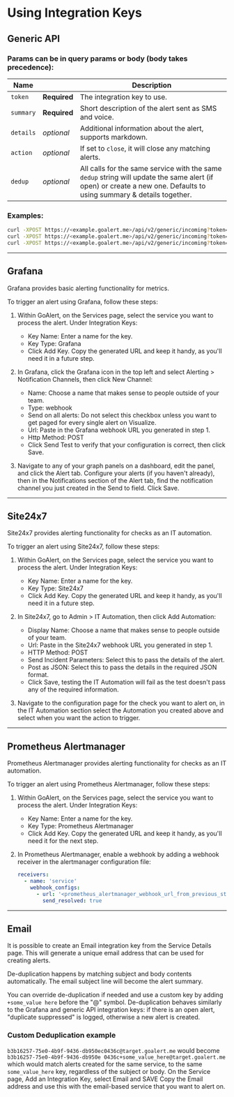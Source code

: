 # Using Integration Keys

## Generic API

### Params can be in query params or body (body takes precedence):

| Name      |              | Description                                                                                                                                                         |
| --------- | ------------ | ------------------------------------------------------------------------------------------------------------------------------------------------------------------- |
| `token`   | **Required** | The integration key to use.                                                                                                                                         |
| `summary` | **Required** | Short description of the alert sent as SMS and voice.                                                                                                               |
| `details` | _optional_   | Additional information about the alert, supports markdown.                                                                                                          |
| `action`  | _optional_   | If set to `close`, it will close any matching alerts.                                                                                                               |
| `dedup`   | _optional_   | All calls for the same service with the same `dedup` string will update the same alert (if open) or create a new one. Defaults to using summary & details together. |

### Examples:

```bash
curl -XPOST https://<example.goalert.me>/api/v2/generic/incoming?token=key-here&summary=test&details=test
curl -XPOST https://<example.goalert.me>/api/v2/generic/incoming?token=key-here&summary=test&dedup=disk-check
curl -XPOST https://<example.goalert.me>/api/v2/generic/incoming?token=key-here&summary=test&action=close
```

---

## Grafana

Grafana provides basic alerting functionality for metrics.

To trigger an alert using Grafana, follow these steps:

1. Within GoAlert, on the Services page, select the service you want to process the alert. Under Integration Keys:

   - Key Name: Enter a name for the key.
   - Key Type: Grafana
   - Click Add Key. Copy the generated URL and keep it handy, as you'll need it in a future step.

2. In Grafana, click the Grafana icon in the top left and select Alerting > Notification Channels, then click New Channel:

   - Name: Choose a name that makes sense to people outside of your team.
   - Type: webhook
   - Send on all alerts: Do not select this checkbox unless you want to get paged for every single alert on Visualize.
   - Url: Paste in the Grafana webhook URL you generated in step 1.
   - Http Method: POST
   - Click Send Test to verify that your configuration is correct, then click Save.

3. Navigate to any of your graph panels on a dashboard, edit the panel, and click the Alert tab. Configure your alerts (if you haven't already), then in the Notifications section of the Alert tab, find the notification channel you just created in the Send to field. Click Save.

---

## Site24x7

Site24x7 provides alerting functionality for checks as an IT automation.

To trigger an alert using Site24x7, follow these steps:

1. Within GoAlert, on the Services page, select the service you want to process the alert. Under Integration Keys:

   - Key Name: Enter a name for the key.
   - Key Type: Site24x7
   - Click Add Key. Copy the generated URL and keep it handy, as you'll need it in a future step.

2. In Site24x7, go to Admin > IT Automation, then click Add Automation:

   - Display Name: Choose a name that makes sense to people outside of your team.
   - Url: Paste in the Site24x7 webhook URL you generated in step 1.
   - HTTP Method: POST
   - Send Incident Parameters: Select this to pass the details of the alert.
   - Post as JSON: Select this to pass the details in the required JSON format.
   - Click Save, testing the IT Automation will fail as the test doesn't pass any of the required information.

3. Navigate to the configuration page for the check you want to alert on, in the IT Automation section select the Automation you created above and select when you want the action to trigger.

---

## Prometheus Alertmanager

Prometheus Alertmanager provides alerting functionality for checks as an IT automation.

To trigger an alert using Prometheus Alertmanager, follow these steps:

1. Within GoAlert, on the Services page, select the service you want to process the alert. Under Integration Keys:

   - Key Name: Enter a name for the key.
   - Key Type: Prometheus Alertmanager
   - Click Add Key. Copy the generated URL and keep it handy, as you'll need it for the next step.

2. In Prometheus Alertmanager, enable a webhook by adding a webhook receiver in the alertmanager configuration file:

   ```yaml
   receivers:
     - name: 'service'
       webhook_configs:
         - url: '<prometheus_alertmanager_webhook_url_from_previous_step>'
           send_resolved: true
   ```

---

## Email

It is possible to create an Email integration key from the Service Details page. This will generate a unique email address that can be used for creating alerts.

De-duplication happens by matching subject and body contents automatically. The email subject line will become the alert summary.

You can override de-duplication if needed and use a custom key by adding
`+some_value here`
before the "@" symbol. De-duplication behaves similarly to the Grafana and generic API integration keys: if there is an open alert, "duplicate suppressed" is logged, otherwise a new alert is created.

### Custom Deduplication example

`b3b16257-75e0-4b9f-9436-db950ec0436c@target.goalert.me`
would become
`b3b16257-75e0-4b9f-9436-db950e 0436c+some_value_here@target.goalert.me`
which would match alerts created for the same service, to the same
`some_value_here`
key, regardless of the subject or body.
On the Service page, Add an Integration Key, select Email and SAVE Copy the Email address and use this with the email-based service that you want to alert on.
